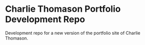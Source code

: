 # Charlie Thomason Portfolio Development Repo

Development repo for a new version of the portfolio site of Charlie Thomason.